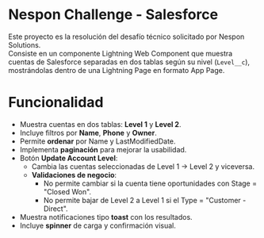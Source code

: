 # Nespon Challenge - Salesforce 

Este proyecto es la resolución del desafío técnico solicitado por Nespon Solutions.  
Consiste en un componente Lightning Web Component que muestra cuentas de Salesforce separadas en dos tablas según su nivel (`Level__c`), mostrándolas dentro de una Lightning Page en formato App Page.


# Funcionalidad
- Muestra cuentas en dos tablas: **Level 1** y **Level 2**.  
- Incluye filtros por **Name**, **Phone** y **Owner**.  
- Permite **ordenar** por Name y LastModifiedDate.  
- Implementa **paginación** para mejorar la usabilidad.  
- Botón **Update Account Level**:
  - Cambia las cuentas seleccionadas de Level 1 → Level 2 y viceversa.  
  - **Validaciones de negocio**:
    -  No permite cambiar si la cuenta tiene oportunidades con Stage = "Closed Won".  
    -  No permite bajar de Level 2 a Level 1 si el Type = "Customer - Direct".  
- Muestra notificaciones tipo **toast** con los resultados.  
- Incluye **spinner** de carga y confirmación visual.
